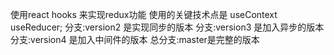 使用react hooks 来实现redux功能
使用的关键技术点是 useContext  useReducer;
分支:version2  是实现同步的版本
分支:version3 是加入异步的版本
分支:version4 是加入中间件的版本
总分支:master是完整的版本
